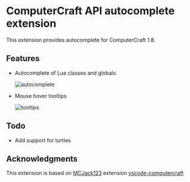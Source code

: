 # ComputerCraft API autocomplete extension
This extension provides autocomplete for ComputerCraft 1.8.

## Features

- Autocomplete of Lua classes and globals

  ![autocomplete](images/autocomplete.gif)

- Mouse hover tooltips

  ![tooltips](images/tooltips.gif)


## Todo
 - Add support for turtles

## Acknowledgments
This extension is based on [MCJack123](https://github.com/MCJack123) extension [vscode-computercraft](https://github.com/MCJack123/vscode-computercraft)
